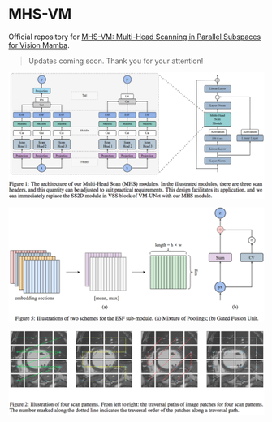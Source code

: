 # MHS-VM

Official repository for [MHS-VM: Multi-Head Scanning in Parallel Subspaces for Vision Mamba](https://arxiv.org/pdf/2406.05992).


> Updates coming soon. Thank you for your attention!



![module](https://github.com/PixDeep/MHS-VM/blob/main/assets/Figure-1.png)


![Embedding Section Fusion](https://github.com/PixDeep/MHS-VM/blob/main/assets/Figure-5.png)


![Scan Patterns](https://github.com/PixDeep/MHS-VM/blob/main/assets/Figure-2.png)
